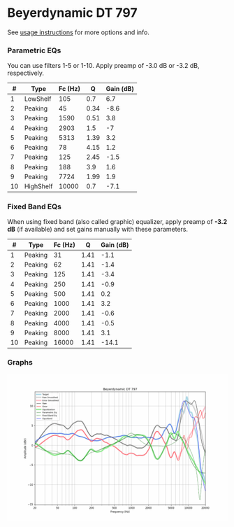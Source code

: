 # Beyerdynamic DT 797
See [usage instructions](https://github.com/jaakkopasanen/AutoEq#usage) for more options and info.

### Parametric EQs
You can use filters 1-5 or 1-10. Apply preamp of -3.0 dB or -3.2 dB, respectively.

|   # | Type      |   Fc (Hz) |    Q |   Gain (dB) |
|-----|-----------|-----------|------|-------------|
|   1 | LowShelf  |       105 | 0.7  |         6.7 |
|   2 | Peaking   |        45 | 0.34 |        -8.6 |
|   3 | Peaking   |      1590 | 0.51 |         3.8 |
|   4 | Peaking   |      2903 | 1.5  |        -7   |
|   5 | Peaking   |      5313 | 1.39 |         3.2 |
|   6 | Peaking   |        78 | 4.15 |         1.2 |
|   7 | Peaking   |       125 | 2.45 |        -1.5 |
|   8 | Peaking   |       188 | 3.9  |         1.6 |
|   9 | Peaking   |      7724 | 1.99 |         1.9 |
|  10 | HighShelf |     10000 | 0.7  |        -7.1 |

### Fixed Band EQs
When using fixed band (also called graphic) equalizer, apply preamp of **-3.2 dB** (if available) and set gains manually with these parameters.

|   # | Type    |   Fc (Hz) |    Q |   Gain (dB) |
|-----|---------|-----------|------|-------------|
|   1 | Peaking |        31 | 1.41 |        -1.1 |
|   2 | Peaking |        62 | 1.41 |        -1.4 |
|   3 | Peaking |       125 | 1.41 |        -3.4 |
|   4 | Peaking |       250 | 1.41 |        -0.9 |
|   5 | Peaking |       500 | 1.41 |         0.2 |
|   6 | Peaking |      1000 | 1.41 |         3.2 |
|   7 | Peaking |      2000 | 1.41 |        -0.6 |
|   8 | Peaking |      4000 | 1.41 |        -0.5 |
|   9 | Peaking |      8000 | 1.41 |         3.1 |
|  10 | Peaking |     16000 | 1.41 |       -14.1 |

### Graphs
![](./Beyerdynamic%20DT%20797.png)
